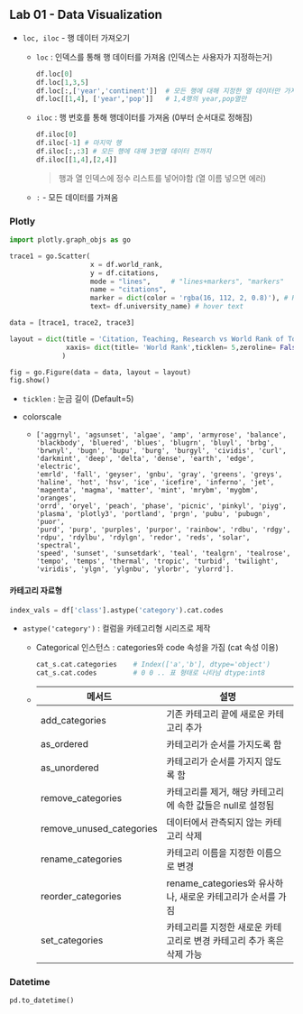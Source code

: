 ## Lab 01 - Data Visualization

* `loc, iloc` - 행 데이터 가져오기

  * `loc` : 인덱스를 통해 행 데이터를 가져옴 (인덱스는 사용자가 지정하는거)

    ```python
    df.loc[0]
    df.loc[1,3,5]
    df.loc[:,['year','continent']]	# 모든 행에 대해 지정한 열 데이터만 가져옴
    df.loc[[1,4], ['year','pop']]	# 1,4행의 year,pop열만
    ```

  * `iloc` : 행 번호를 통해 행데이터를 가져옴 (0부터 순서대로 정해짐)

    ```python
    df.iloc[0]
    df.iloc[-1] # 마지막 행
    df.iloc[:,:3] # 모든 행에 대해 3번열 데이터 전까지
    df.iloc[[1,4],[2,4]]
    ```

    > 행과 열 인덱스에 정수 리스트를 넣어야함 (열 이름 넣으면 에러)

  * `:` - 모든 데이터를 가져옴



### Plotly

```python
import plotly.graph_objs as go

trace1 = go.Scatter(
                    x = df.world_rank,
                    y = df.citations,
                    mode = "lines",		# "lines+markers", "markers"
                    name = "citations",
                    marker = dict(color = 'rgba(16, 112, 2, 0.8)'), # RGB (red, green, blue) and opacity (alpha)
                    text= df.university_name) # hover text  

data = [trace1, trace2, trace3]

layout = dict(title = 'Citation, Teaching, Research vs World Rank of Top 100 Universities',
              xaxis= dict(title= 'World Rank',ticklen= 5,zeroline= False)
             )

fig = go.Figure(data = data, layout = layout)
fig.show() 
```

* `ticklen` : 눈금 길이 (Default=5)

* colorscale

  * ```
    ['aggrnyl', 'agsunset', 'algae', 'amp', 'armyrose', 'balance',
    'blackbody', 'bluered', 'blues', 'blugrn', 'bluyl', 'brbg',
    'brwnyl', 'bugn', 'bupu', 'burg', 'burgyl', 'cividis', 'curl',
    'darkmint', 'deep', 'delta', 'dense', 'earth', 'edge', 'electric',
    'emrld', 'fall', 'geyser', 'gnbu', 'gray', 'greens', 'greys',
    'haline', 'hot', 'hsv', 'ice', 'icefire', 'inferno', 'jet',
    'magenta', 'magma', 'matter', 'mint', 'mrybm', 'mygbm', 'oranges',
    'orrd', 'oryel', 'peach', 'phase', 'picnic', 'pinkyl', 'piyg',
    'plasma', 'plotly3', 'portland', 'prgn', 'pubu', 'pubugn', 'puor',
    'purd', 'purp', 'purples', 'purpor', 'rainbow', 'rdbu', 'rdgy',
    'rdpu', 'rdylbu', 'rdylgn', 'redor', 'reds', 'solar', 'spectral',
    'speed', 'sunset', 'sunsetdark', 'teal', 'tealgrn', 'tealrose',
    'tempo', 'temps', 'thermal', 'tropic', 'turbid', 'twilight',
    'viridis', 'ylgn', 'ylgnbu', 'ylorbr', 'ylorrd'].
    ```



#### 카테고리 자료형

```python
index_vals = df['class'].astype('category').cat.codes
```

* `astype('category')` : 컬럼을 카테고리형 시리즈로 제작

  * Categorical 인스턴스 : categories와 code 속성을 가짐 (cat 속성 이용)

    ```python
    cat_s.cat.categories  	# Index(['a','b'], dtype='object')
    cat_s.cat.codes			# 0 0 .. 표 형태로 나타남 dtype:int8
    ```

  * | **메서드**               | **설명**                                                     |
    | ------------------------ | ------------------------------------------------------------ |
    | add_categories           | 기존 카테고리 끝에 새로운 카테고리 추가                      |
    | as_ordered               | 카테고리가 순서를 가지도록 함                                |
    | as_unordered             | 카테고리가 순서를 가지지 않도록 함                           |
    | remove_categories        | 카테고리를 제거,  해당 카테고리에 속한 값들은 null로 설정됨  |
    | remove_unused_categories | 데이터에서 관측되지 않는 카테고리 삭제                       |
    | rename_categories        | 카테고리 이름을 지정한 이름으로 변경                         |
    | reorder_categories       | rename_categories와 유사하나,  새로운 카테고리가 순서를 가짐 |
    | set_categories           | 카테고리를 지정한 새로운 카테고리로 변경  카테고리 추가 혹은 삭제 가능 |



### Datetime

`pd.to_datetime()`

